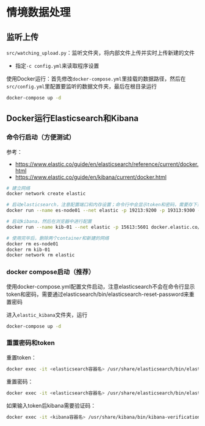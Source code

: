 # 情境数据处理



## 监听上传

`src/watching_upload.py`：监听文件夹，将内部文件上传并实时上传新建的文件

- 指定`-c config.yml`来读取程序设置

使用Docker运行：首先修改`docker-compose.yml`里挂载的数据路径，然后在`src/config.yml`里配置要监听的数据文件夹，最后在根目录运行

```sh
docker-compose up -d
```



## Docker运行Elasticsearch和Kibana

### 命令行启动（方便测试）

参考：

- https://www.elastic.co/guide/en/elasticsearch/reference/current/docker.html
- https://www.elastic.co/guide/en/kibana/current/docker.html



```sh
# 建立网络
docker network create elastic

# 启动elasticsearch，注意配置端口和内存设置；命令行中会显示token和密码，需要存下来
docker run --name es-node01 --net elastic -p 19213:9200 -p 19313:9300 -e "ES_JAVA_OPTS=-Xms4g -Xmx4g" -t docker.elastic.co/elasticsearch/elasticsearch:8.4.1

# 启动kibana，然后在浏览器中进行配置
docker run --name kib-01 --net elastic -p 15613:5601 docker.elastic.co/kibana/kibana:8.4.1

# 使用完毕后，删除两个container和新建的网络
docker rm es-node01
docker rm kib-01
docker network rm elastic
```



### docker compose启动（推荐）

使用docker-compose.yml配置文件启动，注意elasticsearch不会在命令行显示token和密码，需要通过elasticsearch/bin/elasticsearch-reset-password来重置密码

进入`elastic_kibana`文件夹，运行

```sh
docker-compose up -d
```



### 重置密码和token

重置token：

```sh
docker exec -it <elasticsearch容器名> /usr/share/elasticsearch/bin/elasticsearch-create-enrollment-token -s kibana
```

重置密码：

```sh
docker exec -it <elasticsearch容器名> /usr/share/elasticsearch/bin/elasticsearch-reset-password -u elastic
```

如果输入token后kibana需要验证码：

```sh
docker exec -it <kibana容器名> /usr/share/kibana/bin/kibana-verification-code
```


